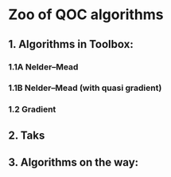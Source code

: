 # Zoo of QOC algorithms

## 1. Algorithms in Toolbox:
### 1.1A Nelder–Mead

### 1.1B Nelder–Mead (with quasi gradient)

### 1.2 Gradient

## 2. Taks

## 3. Algorithms on the way:
